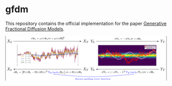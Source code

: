 # gfdm
This repository contains the official implementation for the paper [Generative Fractional Diffusion Models](https://arxiv.org/abs/2310.17638).

![cover](assets/figure.png)
